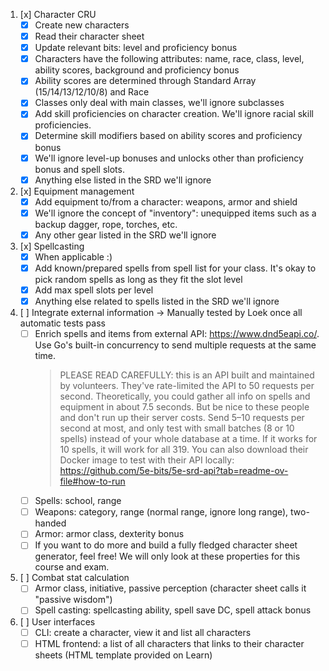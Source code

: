 1. [x] Character CRU
   - [x] Create new characters
   - [x] Read their character sheet
   - [x] Update relevant bits: level and proficiency bonus
   - [x] Characters have the following attributes: name, race, class, level, ability scores, background and proficiency bonus
   - [x] Ability scores are determined through Standard Array (15/14/13/12/10/8) and Race
   - [x] Classes only deal with main classes, we'll ignore subclasses
   - [x] Add skill proficiencies on character creation. We'll ignore racial skill proficiencies.
   - [x] Determine skill modifiers based on ability scores and proficiency bonus
   - [x] We'll ignore level-up bonuses and unlocks other than proficiency bonus and spell slots.
   - [x] Anything else listed in the SRD we'll ignore

2. [x] Equipment management
   - [x] Add equipment to/from a character: weapons, armor and shield
   - [x] We'll ignore the concept of "inventory": unequipped items such as a backup dagger, rope, torches, etc.
   - [x] Any other gear listed in the SRD we'll ignore

3. [x] Spellcasting
   - [x] When applicable :)
   - [x] Add known/prepared spells from spell list for your class. It's okay to pick random spells as long as they fit the slot level
   - [x] Add max spell slots per level
   - [x] Anything else related to spells listed in the SRD we'll ignore

4. [ ] Integrate external information → Manually tested by Loek once all automatic tests pass
   - [ ] Enrich spells and items from external API: https://www.dnd5eapi.co/. Use Go's built-in concurrency to send multiple requests at the same time.
     > PLEASE READ CAREFULLY: this is an API built and maintained by volunteers. They've rate-limited the API to 50 requests per second. Theoretically, you could gather all info on spells and equipment in about 7.5 seconds. But be nice to these people and don't run up their server costs. Send 5–10 requests per second at most, and only test with small batches (8 or 10 spells) instead of your whole database at a time. If it works for 10 spells, it will work for all 319. You can also download their Docker image to test with their API locally: https://github.com/5e-bits/5e-srd-api?tab=readme-ov-file#how-to-run
   - [ ] Spells: school, range
   - [ ] Weapons: category, range (normal range, ignore long range), two-handed
   - [ ] Armor: armor class, dexterity bonus
   - [ ] If you want to do more and build a fully fledged character sheet generator, feel free! We will only look at these properties for this course and exam.

5. [ ] Combat stat calculation
   - [ ] Armor class, initiative, passive perception (character sheet calls it "passive wisdom")
   - [ ] Spell casting: spellcasting ability, spell save DC, spell attack bonus

6. [ ] User interfaces
   - [ ] CLI: create a character, view it and list all characters
   - [ ] HTML frontend: a list of all characters that links to their character sheets (HTML template provided on Learn)

